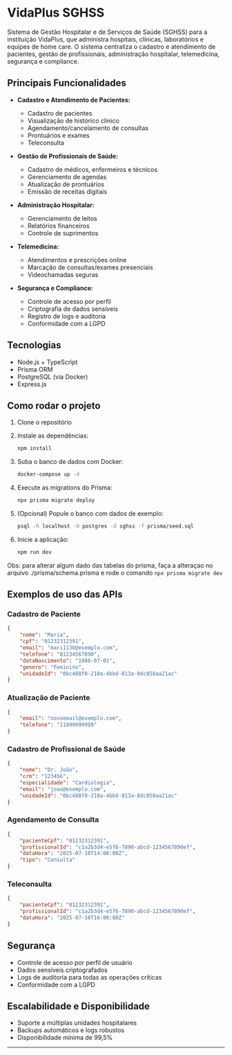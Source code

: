 # VidaPlus SGHSS

Sistema de Gestão Hospitalar e de Serviços de Saúde (SGHSS) para a instituição VidaPlus, que administra hospitais, clínicas, laboratórios e equipes de home care. O sistema centraliza o cadastro e atendimento de pacientes, gestão de profissionais, administração hospitalar, telemedicina, segurança e compliance.

## Principais Funcionalidades

- **Cadastro e Atendimento de Pacientes:**

    - Cadastro de pacientes
    - Visualização de histórico clínico
    - Agendamento/cancelamento de consultas
    - Prontuários e exames
    - Teleconsulta

- **Gestão de Profissionais de Saúde:**

    - Cadastro de médicos, enfermeiros e técnicos
    - Gerenciamento de agendas
    - Atualização de prontuários
    - Emissão de receitas digitais

- **Administração Hospitalar:**

    - Gerenciamento de leitos
    - Relatórios financeiros
    - Controle de suprimentos

- **Telemedicina:**

    - Atendimentos e prescrições online
    - Marcação de consultas/exames presenciais
    - Videochamadas seguras

- **Segurança e Compliance:**
    - Controle de acesso por perfil
    - Criptografia de dados sensíveis
    - Registro de logs e auditoria
    - Conformidade com a LGPD

## Tecnologias

- Node.js + TypeScript
- Prisma ORM
- PostgreSQL (via Docker)
- Express.js

## Como rodar o projeto

1. Clone o repositório
2. Instale as dependências:
    ```bash
    npm install
    ```
3. Suba o banco de dados com Docker:
    ```bash
    docker-compose up -d
    ```
4. Execute as migrations do Prisma:
    ```bash
    npx prisma migrate deploy
    ```
5. (Opcional) Popule o banco com dados de exemplo:

    ```bash
    psql -h localhost -U postgres -d sghss -f prisma/seed.sql
    ```

6. Inicie a aplicação:
    ```bash
    npm run dev
    ```

Obs: para alterar algum dado das tabelas do prisma, faça a alteraçao no arquivo ./prisma/schema.prisma e rode o comando `npx prisma migrate dev`

## Exemplos de uso das APIs

### Cadastro de Paciente

```json
{
    "nome": "Maria",
    "cpf": "01232312391",
    "email": "mari113b@exemplo.com",
    "telefone": "01234567890",
    "dataNascimento": "1988-07-01",
    "genero": "Feminino",
    "unidadeId": "0bc488f0-210a-4bbd-813a-0dc858aa21ac"
}
```

### Atualização de Paciente

```json
{
    "email": "novoemail@exemplo.com",
    "telefone": "11999999999"
}
```

### Cadastro de Profissional de Saúde

```json
{
    "nome": "Dr. João",
    "crm": "123456",
    "especialidade": "Cardiologia",
    "email": "joao@exemplo.com",
    "unidadeId": "0bc488f0-210a-4bbd-813a-0dc858aa21ac"
}
```

### Agendamento de Consulta

```json
{
    "pacienteCpf": "01232312391",
    "profissionalId": "c1a2b3d4-e5f6-7890-abcd-1234567890ef",
    "dataHora": "2025-07-10T14:00:00Z",
    "tipo": "Consulta"
}
```

### Teleconsulta

```json
{
    "pacienteCpf": "01232312391",
    "profissionalId": "c1a2b3d4-e5f6-7890-abcd-1234567890ef",
    "dataHora": "2025-07-10T16:00:00Z"
}
```

## Segurança

- Controle de acesso por perfil de usuário
- Dados sensíveis criptografados
- Logs de auditoria para todas as operações críticas
- Conformidade com a LGPD

## Escalabilidade e Disponibilidade

- Suporte a múltiplas unidades hospitalares
- Backups automáticos e logs robustos
- Disponibilidade mínima de 99,5%

---
